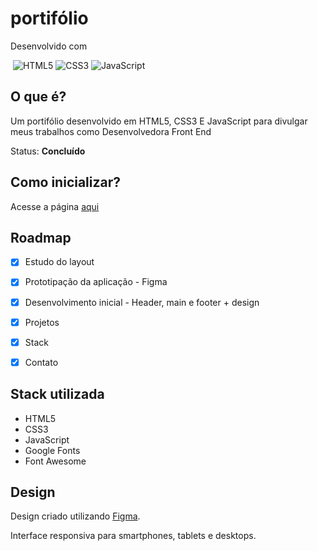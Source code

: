 # portifólio

Desenvolvido com 

&nbsp;![HTML5](https://img.shields.io/badge/HTML5-E34F26?style=for-the-badge&logo=html5&logoColor=white) ![CSS3](https://img.shields.io/badge/CSS3-1572B6?style=for-the-badge&logo=css3&logoColor=white) ![JavaScript](https://img.shields.io/badge/JavaScript-F7DF1E?style=for-the-badge&logo=javascript&logoColor=black)

## O que é?
Um portifólio desenvolvido em HTML5, CSS3 E JavaScript para divulgar meus trabalhos como Desenvolvedora Front End

Status: __Concluído__

## Como inicializar?
Acesse a página [aqui](https://marisobreiro.github.io/)

## Roadmap
- [x] Estudo do layout
- [x] Prototipação da aplicação - Figma
- [x] Desenvolvimento inicial - Header, main e footer + design
- [x] Projetos
- [x] Stack
- [x] Contato 


## Stack utilizada
- HTML5
- CSS3
- JavaScript
- Google Fonts
- Font Awesome

## Design
Design criado utilizando [Figma](https://www.figma.com/file/q5APNV2sn6AQTNxgsFg5hy/Untitled?node-id=0%3A1).


Interface responsiva para smartphones, tablets e desktops.

